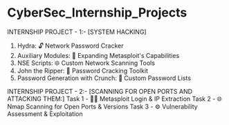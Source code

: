# CyberSec_Internship_Projects

INTERNSHIP PROJECT - 1:- [SYSTEM HACKING]
 1) Hydra: 🔓 Network Password Cracker
 2) Auxiliary Modules: 🚀 Expanding Metasploit's Capabilities
 3) NSE Scripts: 🌐 Custom Network Scanning Tools
 4) John the Ripper: 🔐 Password Cracking Toolkit
 5) Password Generation with Crunch: 🎯 Custom Password Lists
    

 INTERNSHIP PROJECT - 2:- [SCANNING FOR OPEN PORTS AND ATTACKING THEM:]
  Task 1 - 🕵️‍♂️ Metasploit Login & IP Extraction
  Task 2 - 🌐 Nmap Scanning for Open Ports & Versions
  Task 3 - ⚙️ Vulnerability Assessment & Exploitation 

